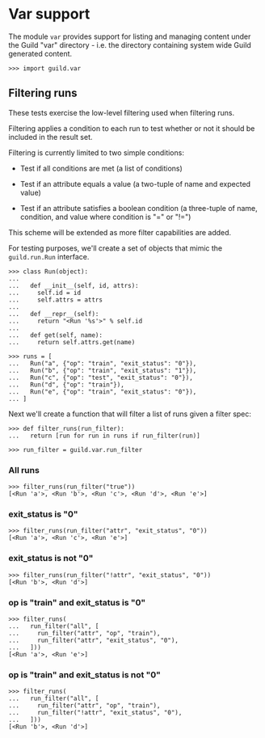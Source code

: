 # Var support

The module `var` provides support for listing and managing content
under the Guild "var" directory - i.e. the directory containing system
wide Guild generated content.

    >>> import guild.var

## Filtering runs

These tests exercise the low-level filtering used when filtering runs.

Filtering applies a condition to each run to test whether or not it
should be included in the result set.

Filtering is currently limited to two simple conditions:

 - Test if all conditions are met (a list of conditions)

 - Test if an attribute equals a value (a two-tuple of name and
   expected value)

 - Test if an attribute satisfies a boolean condition (a three-tuple
   of name, condition, and value where condition is "=" or "!=")

This scheme will be extended as more filter capabilities are added.

For testing purposes, we'll create a set of objects that mimic the
`guild.run.Run` interface.

    >>> class Run(object):
    ...
    ...   def __init__(self, id, attrs):
    ...     self.id = id
    ...     self.attrs = attrs
    ...
    ...   def __repr__(self):
    ...     return "<Run '%s'>" % self.id
    ...
    ...   def get(self, name):
    ...     return self.attrs.get(name)

    >>> runs = [
    ...   Run("a", {"op": "train", "exit_status": "0"}),
    ...   Run("b", {"op": "train", "exit_status": "1"}),
    ...   Run("c", {"op": "test", "exit_status": "0"}),
    ...   Run("d", {"op": "train"}),
    ...   Run("e", {"op": "train", "exit_status": "0"}),
    ... ]

Next we'll create a function that will filter a list of runs given a
filter spec:

    >>> def filter_runs(run_filter):
    ...   return [run for run in runs if run_filter(run)]

    >>> run_filter = guild.var.run_filter

### All runs

    >>> filter_runs(run_filter("true"))
    [<Run 'a'>, <Run 'b'>, <Run 'c'>, <Run 'd'>, <Run 'e'>]

### exit_status is "0"

    >>> filter_runs(run_filter("attr", "exit_status", "0"))
    [<Run 'a'>, <Run 'c'>, <Run 'e'>]

### exit_status is not "0"

    >>> filter_runs(run_filter("!attr", "exit_status", "0"))
    [<Run 'b'>, <Run 'd'>]

### op is "train" and exit_status is "0"

    >>> filter_runs(
    ...   run_filter("all", [
    ...     run_filter("attr", "op", "train"),
    ...     run_filter("attr", "exit_status", "0"),
    ...   ]))
    [<Run 'a'>, <Run 'e'>]

### op is "train" and exit_status is not "0"

    >>> filter_runs(
    ...   run_filter("all", [
    ...     run_filter("attr", "op", "train"),
    ...     run_filter("!attr", "exit_status", "0"),
    ...   ]))
    [<Run 'b'>, <Run 'd'>]
